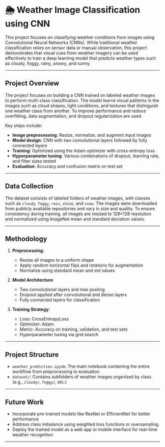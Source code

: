 # 🌦️ Weather Image Classification using CNN

This project focuses on classifying weather conditions from images using Convolutional Neural Networks (CNNs). While traditional weather classification relies on sensor data or manual observation, this project demonstrates that visual cues from weather imagery can be used effectively to train a deep learning model that predicts weather types such as cloudy, foggy, rainy, snowy, and sunny.

---

## Project Overview

The project focuses on building a CNN trained on labeled weather images to perform multi-class classification. The model learns visual patterns in the images such as cloud shapes, light conditions, and textures that distinguish one weather class from another. To improve performance and reduce overfitting, data augmentation, and dropout regularization are used.

Key steps include:
- **Image preprocessing**: Resize, normalize, and augment input images
- **Model design**: CNN with two convolutional layers followed by fully connected layers
- **Training**: Optimized using the Adam optimizer with cross-entropy loss
- **Hyperparameter tuning**: Various combinations of dropout, learning rate, and filter sizes tested
- **Evaluation**: Accuracy and confusion matrix on test set

---

## Data Collection

The dataset consists of labeled folders of weather images, with classes such as `cloudy`, `foggy`, `rain`, `shine`, and `snow`. The images were downloaded from publicly available repositories and vary in size and quality. To ensure consistency during training, all images are resized to 128×128 resolution and normalized using ImageNet mean and standard deviation values.

---

## Methodology

1. **Preprocessing**:
   - Resize all images to a uniform shape
   - Apply random horizontal flips and rotations for augmentation
   - Normalize using standard mean and std values

2. **Model Architecture**:
   - Two convolutional layers and max pooling
   - Dropout applied after convolutional and dense layers
   - Fully connected layers for classification

3. **Training Strategy**:
   - Loss: CrossEntropyLoss
   - Optimizer: Adam
   - Metric: Accuracy on training, validation, and test sets
   - Hyperparameter tuning via grid search

---

## Project Structure

- `weather_prediction.ipynb`: The main notebook containing the entire workflow from preprocessing to evaluation
- `dataset/`: Contains subfolders of weather images organized by class (e.g., `cloudy/`, `foggy/`, etc.)

---

## Future Work

- Incorporate pre-trained models like ResNet or EfficientNet for better performance
- Address class imbalance using weighted loss functions or oversampling
- Deploy the trained model as a web app or mobile interface for real-time weather recognition

---
